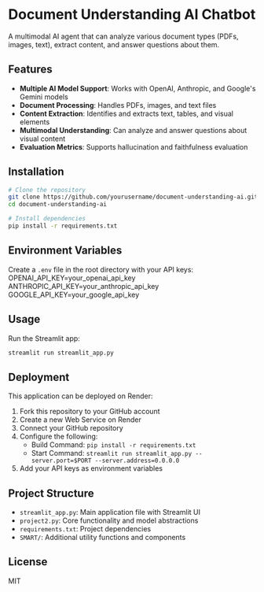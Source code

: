 # Document Understanding AI Chatbot

A multimodal AI agent that can analyze various document types (PDFs, images, text), extract content, and answer questions about them.

## Features

- **Multiple AI Model Support**: Works with OpenAI, Anthropic, and Google's Gemini models
- **Document Processing**: Handles PDFs, images, and text files
- **Content Extraction**: Identifies and extracts text, tables, and visual elements
- **Multimodal Understanding**: Can analyze and answer questions about visual content
- **Evaluation Metrics**: Supports hallucination and faithfulness evaluation

## Installation

```bash
# Clone the repository
git clone https://github.com/yourusername/document-understanding-ai.git
cd document-understanding-ai

# Install dependencies
pip install -r requirements.txt
```

## Environment Variables

Create a `.env` file in the root directory with your API keys:
OPENAI_API_KEY=your_openai_api_key
ANTHROPIC_API_KEY=your_anthropic_api_key
GOOGLE_API_KEY=your_google_api_key

## Usage

Run the Streamlit app:

```bash
streamlit run streamlit_app.py
```

## Deployment

This application can be deployed on Render:

1. Fork this repository to your GitHub account
2. Create a new Web Service on Render
3. Connect your GitHub repository
4. Configure the following:
   - Build Command: `pip install -r requirements.txt`
   - Start Command: `streamlit run streamlit_app.py --server.port=$PORT --server.address=0.0.0.0`
5. Add your API keys as environment variables

## Project Structure

- `streamlit_app.py`: Main application file with Streamlit UI
- `project2.py`: Core functionality and model abstractions
- `requirements.txt`: Project dependencies
- `SMART/`: Additional utility functions and components

## License

MIT
